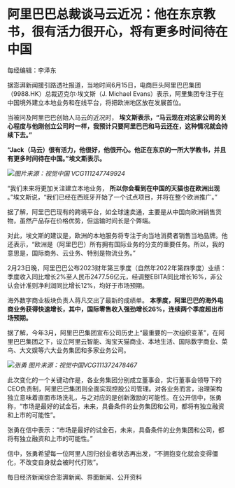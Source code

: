 

# 阿里巴巴总裁谈马云近况：他在东京教书，很有活力很开心，将有更多时间待在中国

每经编辑：李泽东

据澎湃新闻援引路透社报道，当地时间6月15日，电商巨头阿里巴巴集团（9988.HK）总裁迈克尔·埃文斯（J. Michael
Evans）表示，阿里集团专注于在中国境外建立本地业务和在线平台，将把欧洲地区放在发展首位。

当被问及阿里巴巴创始人马云的近况时，
**埃文斯表示，“马云现在对这家公司的关心程度与他刚创立公司时一样，我预计只要阿里巴巴和马云还在，这种情况就会持续下去。”**

**“Jack（马云）很有活力，他很好，他很开心。他正在东京的一所大学教书，并且有更多时间待在中国。”埃文斯表示。**

![](https://inews.gtimg.com/om_bt/ObSChIQfK5RMnSjib_DUqbDQ6M3vL-yvaKuhIo2vrXhdAAA/1000)_图片来源：视觉中国 VCG111247749924_

“我们未来将更加关注建立本地业务， **所以你会看到在中国的天猫也在欧洲出现** 。”埃文斯说，“我们已经在西班牙开始了一个试点项目，并将在整个欧洲推广。”

据了解，阿里巴巴现有的跨境平台，如全球速卖通，主要是从中国向欧洲销售货物，虽然产品存在价格优势，但运输时间长是个弊端。

对此，埃文斯的建议是，欧洲的本地服务将专注于向当地消费者销售当地品牌。他还表示，“欧洲是（阿里巴巴）所有拥有国际业务的分支的重要任务。所以，我的意思是，国际商务、云业务、特别是物流业务。”

2月23日晚，阿里巴巴公布2023财年第三季度（自然年2022年第四季度）业绩：季度收入同比增长2%至人民币2477.56亿元，经调整EBITA同比增长16%，非公认会计准则净利润同比增长12%，均好于市场预期。

海外数字商业板块负责人蒋凡交出了最新的成绩单。
**本季度，阿里巴巴的海外电商业务获得快速增长，其中，国际零售收入强劲增长26%，连续两个季度超出市场预期。**

据了解，今年3月，阿里巴巴集团宣布公司历史上“最重要的一次组织变革”，在阿里巴巴集团之下，设立阿里云智能、淘宝天猫商业、本地生活、国际数字商业、菜鸟、大文娱等六大业务集团和多家业务公司。

![](https://inews.gtimg.com/om_bt/OilJzIl27eESC__i2xDYR2dp0PBVBj7PNFGkcSnfLDcNYAA/1000)_张勇
图片来源：视觉中国VCG111372478467_

此次变化的一个关键动作是，各业务集团分别成立董事会，实行董事会领导下的CEO负责制，阿里巴巴集团则全面实现控股公司管理。对各业务而言，治理架构独立意味着直面市场洗礼，与之对应的是创新激励的可能性。在公开信中，张勇称，“市场是最好的试金石，未来，具备条件的业务集团和公司，都将有独立融资和上市的可能性”。

张勇在信中表示：“市场是最好的试金石，未来，具备条件的业务集团和公司，都将有独立融资和上市的可能性。”

信中，张勇希望每一位阿里人回归创业者状态再出发，“不拥抱变化就会变得僵化，不改变自身就会被时代打败”。

每日经济新闻综合澎湃新闻、界面新闻、公开资料

